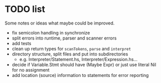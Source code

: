 # TODO list

Some notes or ideas what maybe could be improved.

- fix semicolon handling in synchronize
- split errors into runtime, parser and scanner errors
- add tests
- clean up return types for `scanTokens`, `parse` and `interpret`
- directory structure, split files and put into subdirectories
  - e.g. Interpreter/Statement.hs, Interpreter/Expression.hs...
- decide if Variable.Stmt should have (Maybe Expr) or just use literal Nil for no assignment
- add location (source) information to statements for error reporting

